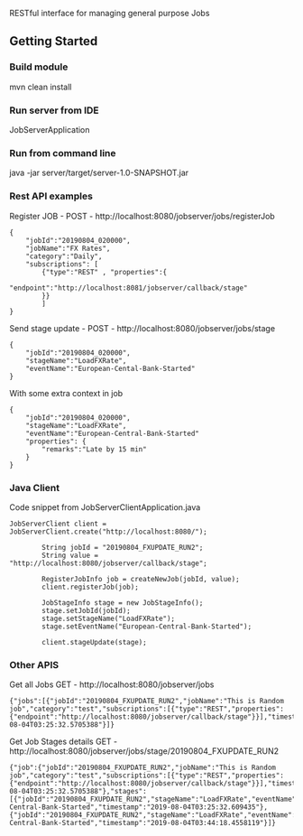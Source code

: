 RESTful interface for managing general purpose Jobs

## Getting Started

### Build module

mvn clean install

### Run server from IDE
JobServerApplication

### Run from command line
java -jar server/target/server-1.0-SNAPSHOT.jar

### Rest API examples

Register JOB - POST - http://localhost:8080/jobserver/jobs/registerJob
```
{
	"jobId":"20190804_020000",
	"jobName":"FX Rates",
	"category":"Daily",
	"subscriptions": [
		{"type":"REST" , "properties":{
			"endpoint":"http://localhost:8081/jobserver/callback/stage"
		}}
		]
}
```

Send stage update - POST - http://localhost:8080/jobserver/jobs/stage
```
{
	"jobId":"20190804_020000",
	"stageName":"LoadFXRate",
	"eventName":"European-Cental-Bank-Started"
}
```

With some extra context in job

```
{
	"jobId":"20190804_020000",
	"stageName":"LoadFXRate",
	"eventName":"European-Central-Bank-Started"
	"properties": {
        "remarks":"Late by 15 min"
	}
}
```

### Java Client

Code snippet from JobServerClientApplication.java

```
JobServerClient client = JobServerClient.create("http://localhost:8080/");

        String jobId = "20190804_FXUPDATE_RUN2";
        String value = "http://localhost:8080/jobserver/callback/stage";

        RegisterJobInfo job = createNewJob(jobId, value);
        client.registerJob(job);

        JobStageInfo stage = new JobStageInfo();
        stage.setJobId(jobId);
        stage.setStageName("LoadFXRate");
        stage.setEventName("European-Central-Bank-Started");

        client.stageUpdate(stage);

```

### Other APIS

Get all Jobs
GET - http://localhost:8080/jobserver/jobs

```
{"jobs":[{"jobId":"20190804_FXUPDATE_RUN2","jobName":"This is Random job","category":"test","subscriptions":[{"type":"REST","properties":{"endpoint":"http://localhost:8080/jobserver/callback/stage"}}],"timestamp":"2019-08-04T03:25:32.5705388"}]}
```

Get Job Stages details
GET - http://localhost:8080/jobserver/jobs/stage/20190804_FXUPDATE_RUN2

```
{"job":{"jobId":"20190804_FXUPDATE_RUN2","jobName":"This is Random job","category":"test","subscriptions":[{"type":"REST","properties":{"endpoint":"http://localhost:8080/jobserver/callback/stage"}}],"timestamp":"2019-08-04T03:25:32.5705388"},"stages":[{"jobId":"20190804_FXUPDATE_RUN2","stageName":"LoadFXRate","eventName":"European-Central-Bank-Started","timestamp":"2019-08-04T03:25:32.609435"},{"jobId":"20190804_FXUPDATE_RUN2","stageName":"LoadFXRate","eventName":"European-Central-Bank-Started","timestamp":"2019-08-04T03:44:18.4558119"}]}
```